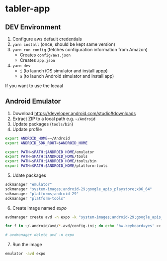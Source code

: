 # tabler-app

## DEV Environment

1. Configure aws default credentials
1. `yarn install` (once, should be kept same version)
1. `yarn run config` (fetches configuration information from Amazon)
    - Creates `config/aws.json`
    - Creates `app.json`
1. `yarn dev`
    - `i` (to launch iOS simulator and install appp)
    - `a` (to launch Android simulator and install app)

If you want to use the locaal

## Android Emulator

1. Download https://developer.android.com/studio#downloads
1. Extract ZIP to a local path e.g. `~/Android`
1. Update packages (`tools/bin`)
1. Update profile

```bash
export ANDROID_HOME=~/Android
export ANDROID_SDK_ROOT=$ANDROID_HOME

export PATH=$PATH:$ANDROID_HOME/emulator
export PATH=$PATH:$ANDROID_HOME/tools
export PATH=$PATH:$ANDROID_HOME/tools/bin
export PATH=$PATH:$ANDROID_HOME/platform-tools
```

5. Udate packages

```bash
sdkmanager "emulator"
sdkmanager "system-images;android-29;google_apis_playstore;x86_64"
sdkmanager "platforms;android-29"
sdkmanager "platform-tools"
```

6. Create image named *expo*

```bash
avdmanager create avd -n expo -k "system-images;android-29;google_apis_playstore;x86_64" --device pixel

for f in ~/.android/avd/*.avd/config.ini; do echo 'hw.keyboard=yes' >> "$f"; done

# avdmanager delete avd -n expo
```

7. Run the image

```bash
emulator -avd expo
```
